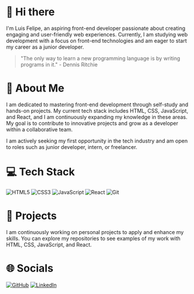 # 👋 Hi there

I'm Luis Felipe, an aspiring front-end developer passionate about creating engaging and user-friendly web experiences. Currently, I am studying web development with a focus on front-end technologies and am eager to start my career as a junior developer.

> "The only way to learn a new programming language is by writing programs in it." - Dennis Ritchie

# 🚀 About Me

I am dedicated to mastering front-end development through self-study and hands-on projects. My current tech stack includes HTML, CSS, JavaScript, and React, and I am continuously expanding my knowledge in these areas. My goal is to contribute to innovative projects and grow as a developer within a collaborative team.

I am actively seeking my first opportunity in the tech industry and am open to roles such as junior developer, intern, or freelancer.

# 💻 Tech Stack

![HTML5](https://img.shields.io/badge/html5-%23E34F26.svg?style=for-the-badge&logo=html5&logoColor=white) ![CSS3](https://img.shields.io/badge/css3-%231572B6.svg?style=for-the-badge&logo=css3&logoColor=white) ![JavaScript](https://img.shields.io/badge/javascript-%23323330.svg?style=for-the-badge&logo=javascript&logoColor=%23F7DF1E) ![React](https://img.shields.io/badge/react-%2320232a.svg?style=for-the-badge&logo=react&logoColor=%2361DAFB) ![Git](https://img.shields.io/badge/git-%23F05033.svg?style=for-the-badge&logo=git&logoColor=white)

# 📂 Projects

I am continuously working on personal projects to apply and enhance my skills. You can explore my repositories to see examples of my work with HTML, CSS, JavaScript, and React.

# 🌐 Socials

[![GitHub](https://img.shields.io/badge/github-%23121011.svg?style=for-the-badge&logo=github&logoColor=white)](https://github.com/devbyluisf) [![LinkedIn](https://img.shields.io/badge/linkedin-%230077B5.svg?style=for-the-badge&logo=linkedin&logoColor=white)](https://linkedin.com/in/luis-felipe)
